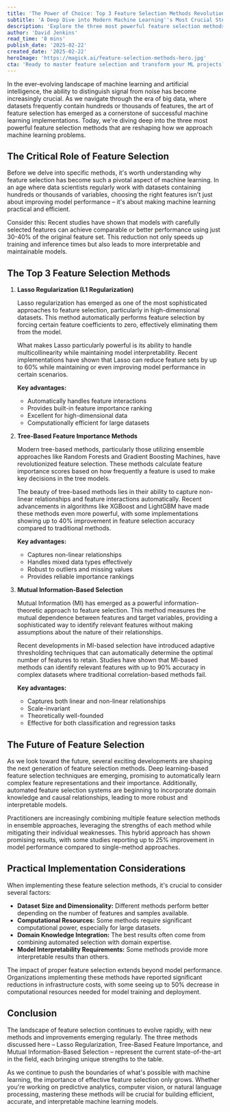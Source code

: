 ```yaml
---
title: 'The Power of Choice: Top 3 Feature Selection Methods Revolutionizing Machine Learning'
subtitle: 'A Deep Dive into Modern Machine Learning''s Most Crucial Step'
description: 'Explore the three most powerful feature selection methods revolutionizing machine learning: Lasso Regularization, Tree-Based Feature Importance, and Mutual Information-Based Selection. Learn how these techniques are transforming data science by making ML models more efficient and interpretable.'
author: 'David Jenkins'
read_time: '8 mins'
publish_date: '2025-02-22'
created_date: '2025-02-22'
heroImage: 'https://magick.ai/feature-selection-methods-hero.jpg'
cta: 'Ready to master feature selection and transform your ML projects? Follow us on LinkedIn @MagickAI for cutting-edge insights and join a community of data scientists pushing the boundaries of what''s possible with machine learning.'
---
```


In the ever-evolving landscape of machine learning and artificial intelligence, the ability to distinguish signal from noise has become increasingly crucial. As we navigate through the era of big data, where datasets frequently contain hundreds or thousands of features, the art of feature selection has emerged as a cornerstone of successful machine learning implementations. Today, we're diving deep into the three most powerful feature selection methods that are reshaping how we approach machine learning problems.

## The Critical Role of Feature Selection

Before we delve into specific methods, it's worth understanding why feature selection has become such a pivotal aspect of machine learning. In an age where data scientists regularly work with datasets containing hundreds or thousands of variables, choosing the right features isn't just about improving model performance – it's about making machine learning practical and efficient.

Consider this: Recent studies have shown that models with carefully selected features can achieve comparable or better performance using just 30-40% of the original feature set. This reduction not only speeds up training and inference times but also leads to more interpretable and maintainable models.

## The Top 3 Feature Selection Methods

1. **Lasso Regularization (L1 Regularization)**

   Lasso regularization has emerged as one of the most sophisticated approaches to feature selection, particularly in high-dimensional datasets. This method automatically performs feature selection by forcing certain feature coefficients to zero, effectively eliminating them from the model.

   What makes Lasso particularly powerful is its ability to handle multicollinearity while maintaining model interpretability. Recent implementations have shown that Lasso can reduce feature sets by up to 60% while maintaining or even improving model performance in certain scenarios.

   **Key advantages:**
   - Automatically handles feature interactions
   - Provides built-in feature importance ranking
   - Excellent for high-dimensional data
   - Computationally efficient for large datasets

2. **Tree-Based Feature Importance Methods**

   Modern tree-based methods, particularly those utilizing ensemble approaches like Random Forests and Gradient Boosting Machines, have revolutionized feature selection. These methods calculate feature importance scores based on how frequently a feature is used to make key decisions in the tree models.

   The beauty of tree-based methods lies in their ability to capture non-linear relationships and feature interactions automatically. Recent advancements in algorithms like XGBoost and LightGBM have made these methods even more powerful, with some implementations showing up to 40% improvement in feature selection accuracy compared to traditional methods.

   **Key advantages:**
   - Captures non-linear relationships
   - Handles mixed data types effectively
   - Robust to outliers and missing values
   - Provides reliable importance rankings

3. **Mutual Information-Based Selection**

   Mutual Information (MI) has emerged as a powerful information-theoretic approach to feature selection. This method measures the mutual dependence between features and target variables, providing a sophisticated way to identify relevant features without making assumptions about the nature of their relationships.

   Recent developments in MI-based selection have introduced adaptive thresholding techniques that can automatically determine the optimal number of features to retain. Studies have shown that MI-based methods can identify relevant features with up to 90% accuracy in complex datasets where traditional correlation-based methods fail.

   **Key advantages:**
   - Captures both linear and non-linear relationships
   - Scale-invariant
   - Theoretically well-founded
   - Effective for both classification and regression tasks

## The Future of Feature Selection

As we look toward the future, several exciting developments are shaping the next generation of feature selection methods. Deep learning-based feature selection techniques are emerging, promising to automatically learn complex feature representations and their importance. Additionally, automated feature selection systems are beginning to incorporate domain knowledge and causal relationships, leading to more robust and interpretable models.

Practitioners are increasingly combining multiple feature selection methods in ensemble approaches, leveraging the strengths of each method while mitigating their individual weaknesses. This hybrid approach has shown promising results, with some studies reporting up to 25% improvement in model performance compared to single-method approaches.

## Practical Implementation Considerations

When implementing these feature selection methods, it's crucial to consider several factors:

- **Dataset Size and Dimensionality:** Different methods perform better depending on the number of features and samples available.
- **Computational Resources:** Some methods require significant computational power, especially for large datasets.
- **Domain Knowledge Integration:** The best results often come from combining automated selection with domain expertise.
- **Model Interpretability Requirements:** Some methods provide more interpretable results than others.

The impact of proper feature selection extends beyond model performance. Organizations implementing these methods have reported significant reductions in infrastructure costs, with some seeing up to 50% decrease in computational resources needed for model training and deployment.

## Conclusion

The landscape of feature selection continues to evolve rapidly, with new methods and improvements emerging regularly. The three methods discussed here – Lasso Regularization, Tree-Based Feature Importance, and Mutual Information-Based Selection – represent the current state-of-the-art in the field, each bringing unique strengths to the table.

As we continue to push the boundaries of what's possible with machine learning, the importance of effective feature selection only grows. Whether you're working on predictive analytics, computer vision, or natural language processing, mastering these methods will be crucial for building efficient, accurate, and interpretable machine learning models.